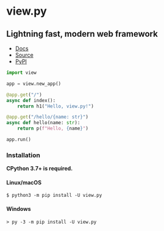# view.py
## Lightning fast, modern web framework

- [Docs](https://view.zintensity.dev)
- [Source](https://github.com/ZeroIntensity/view.py)
- [PyPI](https://pypi.org/project/view.py)

```py
import view

app = view.new_app()

@app.get("/")
async def index():
    return h1("Hello, view.py!")

@app.get("/hello/{name: str}")
async def hello(name: str):
    return p(f"Hello, {name}")

app.run()
```

### Installation

**CPython 3.7+ is required.**

#### Linux/macOS


```
$ python3 -m pip install -U view.py
```

#### Windows

```
> py -3 -m pip install -U view.py
```

